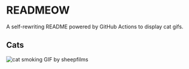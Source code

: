 # READMEOW

A self-rewriting README powered by GitHub Actions to display cat gifs.

## Cats

![cat smoking GIF by sheepfilms](https://media4.giphy.com/media/l0ExdMHUDKteztyfe/200.gif?cid=9acd02dazf2dgau8sjcnpqtd3tqt4i1akjyu4dmzc60ushov&ep=v1_gifs_search&rid=200.gif&ct=g)

